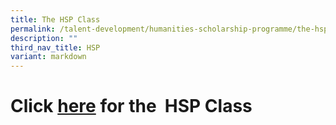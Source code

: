 ```yaml
---
title: The HSP Class
permalink: /talent-development/humanities-scholarship-programme/the-hsp-class/
description: ""
third_nav_title: HSP
variant: markdown
---
```

Click [here](/2024/) for the  HSP Class
====================================================================================================================================================